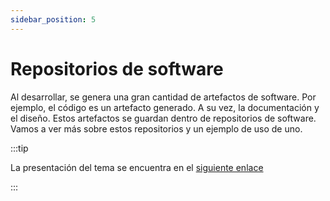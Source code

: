 ```yaml
---
sidebar_position: 5
---
```


# Repositorios de software

Al desarrollar, se genera una gran cantidad de artefactos de software. Por ejemplo, el código es un artefacto generado. A su vez, la documentación y el diseño. Estos artefactos se guardan dentro de repositorios de software. Vamos a ver más sobre estos repositorios y un ejemplo de uso de uno.

:::tip

La presentación del tema se encuentra en el [siguiente enlace](https://github.com/sivanahamer/software-design/blob/main/docs/4.repos/repos.pdf)

:::
